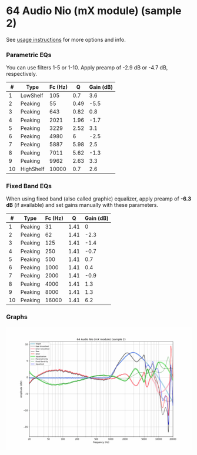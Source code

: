 # 64 Audio Nio (mX module) (sample 2)
See [usage instructions](https://github.com/jaakkopasanen/AutoEq#usage) for more options and info.

### Parametric EQs
You can use filters 1-5 or 1-10. Apply preamp of -2.9 dB or -4.7 dB, respectively.

|   # | Type      |   Fc (Hz) |    Q |   Gain (dB) |
|-----|-----------|-----------|------|-------------|
|   1 | LowShelf  |       105 | 0.7  |         3.6 |
|   2 | Peaking   |        55 | 0.49 |        -5.5 |
|   3 | Peaking   |       643 | 0.82 |         0.8 |
|   4 | Peaking   |      2021 | 1.96 |        -1.7 |
|   5 | Peaking   |      3229 | 2.52 |         3.1 |
|   6 | Peaking   |      4980 | 6    |        -2.5 |
|   7 | Peaking   |      5887 | 5.98 |         2.5 |
|   8 | Peaking   |      7011 | 5.62 |        -1.3 |
|   9 | Peaking   |      9962 | 2.63 |         3.3 |
|  10 | HighShelf |     10000 | 0.7  |         2.6 |

### Fixed Band EQs
When using fixed band (also called graphic) equalizer, apply preamp of **-6.3 dB** (if available) and set gains manually with these parameters.

|   # | Type    |   Fc (Hz) |    Q |   Gain (dB) |
|-----|---------|-----------|------|-------------|
|   1 | Peaking |        31 | 1.41 |         0   |
|   2 | Peaking |        62 | 1.41 |        -2.3 |
|   3 | Peaking |       125 | 1.41 |        -1.4 |
|   4 | Peaking |       250 | 1.41 |        -0.7 |
|   5 | Peaking |       500 | 1.41 |         0.7 |
|   6 | Peaking |      1000 | 1.41 |         0.4 |
|   7 | Peaking |      2000 | 1.41 |        -0.9 |
|   8 | Peaking |      4000 | 1.41 |         1.3 |
|   9 | Peaking |      8000 | 1.41 |         1.3 |
|  10 | Peaking |     16000 | 1.41 |         6.2 |

### Graphs
![](./64%20Audio%20Nio%20(mX%20module)%20(sample%202).png)
